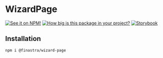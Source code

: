 # WizardPage

[![See it on NPM!](https://img.shields.io/npm/v/@finastra/wizard-page?style=for-the-badge)](https://www.npmjs.com/package/@finastra/wizard-page)
[![How big is this package in your project?](https://img.shields.io/bundlephobia/minzip/@finastra/wizard-page?style=for-the-badge)](https://bundlephobia.com/result?p=@finastra/wizard-page')
[![Storybook](https://shields.io/badge/-Play%20with%20this%20web%20component-2a0481?logo=storybook&style=for-the-badge)](https://finastra.github.io/finastra-design-system/?path=/story/components-wizard-page--default)

## Installation

```
npm i @finastra/wizard-page
```
